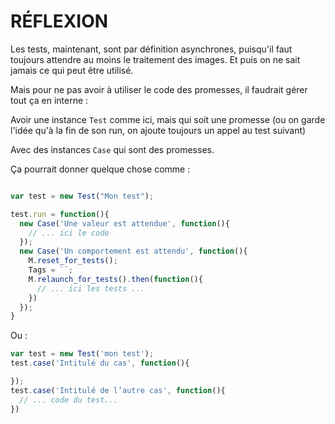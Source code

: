RÉFLEXION
=========

Les tests, maintenant, sont par définition asynchrones, puisqu'il faut toujours attendre au moins le traitement des images. Et puis on ne sait jamais ce qui peut être utilisé.

Mais pour ne pas avoir à utiliser le code des promesses, il faudrait gérer tout ça en interne :

Avoir une instance `Test` comme ici, mais qui soit une promesse (ou on garde l'idée qu'à la fin de son run, on ajoute toujours un appel au test suivant)

Avec des instances `Case` qui sont des promesses.

Ça pourrait donner quelque chose comme :

```javascript

var test = new Test("Mon test");

test.run = function(){
  new Case('Une valeur est attendue', function(){
    // ... ici le code
  });
  new Case('Un comportement est attendu', function(){
    M.reset_for_tests();
    Tags = ``;
    M.relaunch_for_tests().then(function(){
      // ... ici les tests ...
    })
  });
}
```

Ou :

```javascript
var test = new Test('mon test');
test.case('Intitulé du cas', function(){

});
test.case('Intitulé de l’autre cas', function(){
  // ... code du test...
})
```
